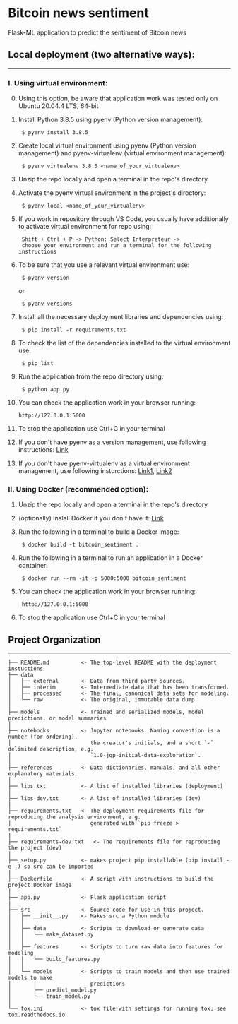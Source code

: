 # Bitcoin news sentiment

Flask-ML application to predict the sentiment of Bitcoin news

## Local deployment (two alternative ways):
------------
### I. Using virtual environment:
0. Using this option, be aware that application work was tested only on
Ubuntu 20.04.4 LTS, 64-bit
1. Install Python 3.8.5 using pyenv (Python version management):

        $ pyenv install 3.8.5
2. Create local virtual environment using pyenv (Python version management) and
pyenv-virtualenv (virtual environment management):

        $ pyenv virtualenv 3.8.5 <name_of_your_virtualenv>
3. Unzip the repo locally and open a terminal in the repo's directory
4. Activate the pyenv virtual environment in the project's diroctory:

        $ pyenv local <name_of_your_virtualenv>
5. If you work in repository through VS Code, you usually have additionally
to activate virtual environment for repo using:

        Shift + Ctrl + P -> Python: Select Interpreteur ->
        choose your environment and run a terminal for the following instructions
6. To be sure that you use a relevant virtual environment use:

        $ pyenv version
    or

        $ pyenv versions
7. Install all the necessary deployment libraries and dependencies using:

        $ pip install -r requirements.txt
8. To check the list of the dependencies installed to the virtual environment use:

        $ pip list
9. Run the application from the repo directory using:

        $ python app.py

10. You can check the application work in your browser running:

        http://127.0.0.1:5000
11. To stop the application use Ctrl+C in your terminal
12. If you don't have pyenv as a version management, use following instructions: [Link](https://realpython.com/intro-to-pyenv/#installing-pyenv)
13. If you don't have pyenv-virtualenv as a virtual environment management, use
following insturctions: [Link1](https://github.com/pyenv/pyenv-virtualenv), [Link2](https://realpython.com/intro-to-pyenv/#virtual-environments-and-pyenv)


### II. Using Docker (recommended option):
1. Unzip the repo locally and open a terminal in the repo's directory
2. (optionally) Inslall Docker if you don't have it: [Link](https://docs.docker.com/engine/install/)
3. Run the following in a terminal to build a Docker image:

        $ docker build -t bitcoin_sentiment .
4. Run the following in a terminal to run an application in a Docker container:

        $ docker run --rm -it -p 5000:5000 bitcoin_sentiment
5. You can check the application work in your browser running:

        http://127.0.0.1:5000
6. To stop the application use Ctrl+C in your terminal

## Project Organization
------------

    ├── README.md          <- The top-level README with the deployment instuctions
    ├── data
    │   ├── external       <- Data from third party sources.
    │   ├── interim        <- Intermediate data that has been transformed.
    │   ├── processed      <- The final, canonical data sets for modeling.
    │   └── raw            <- The original, immutable data dump.
    │
    ├── models             <- Trained and serialized models, model predictions, or model summaries
    │
    ├── notebooks          <- Jupyter notebooks. Naming convention is a number (for ordering),
    │                         the creator's initials, and a short `-` delimited description, e.g.
    │                         `1.0-jqp-initial-data-exploration`.
    │
    ├── references         <- Data dictionaries, manuals, and all other explanatory materials.
    │
    ├── libs.txt           <- A list of installed libraries (deployment)
    │
    ├── libs-dev.txt       <- A list of installed libraries (dev)
    |
    ├── requirements.txt   <- The deployment requirements file for reproducing the analysis environment, e.g.
    │                         generated with `pip freeze > requirements.txt`
    |
    ├── requirements-dev.txt   <- The requirements file for reproducing the project (dev)
    │
    ├── setup.py           <- makes project pip installable (pip install -e .) so src can be imported
    |
    ├── Dockerfile         <- A script with instructions to build the project Docker image
    |
    ├── app.py             <- Flask application script
    |
    ├── src                <- Source code for use in this project.
    │   ├── __init__.py    <- Makes src a Python module
    │   │
    │   ├── data           <- Scripts to download or generate data
    │   │   └── make_dataset.py
    │   │
    │   ├── features       <- Scripts to turn raw data into features for modeling
    │   │   └── build_features.py
    │   │
    │   └── models         <- Scripts to train models and then use trained models to make
    │       │                 predictions
    │       ├── predict_model.py
    │       └── train_model.py
    │
    └── tox.ini            <- tox file with settings for running tox; see tox.readthedocs.io
